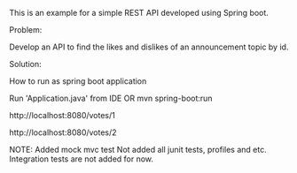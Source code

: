This is an example for a simple REST API developed using Spring boot. 

Problem:

Develop an API to find the likes and dislikes of an announcement topic by id.

Solution:

How to run as spring boot application

Run 'Application.java' from IDE
OR
mvn spring-boot:run

http://localhost:8080/votes/1


http://localhost:8080/votes/2

NOTE:
Added mock mvc test
Not added all junit tests, profiles and etc.
Integration tests are not added for now.

